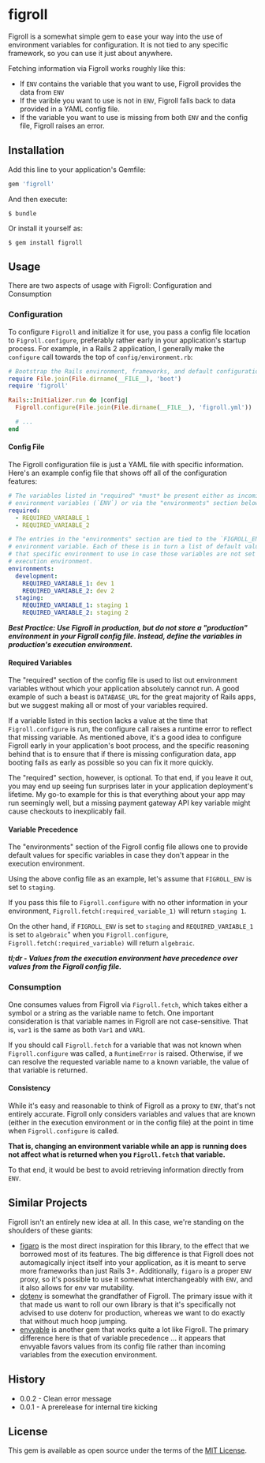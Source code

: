 # figroll #

Figroll is a somewhat simple gem to ease your way into the use of environment variables for configuration. It is not tied to any specific framework, so you can use it just about anywhere.

Fetching information via Figroll works roughly like this:

* If `ENV` contains the variable that you want to use, Figroll provides the data from `ENV`
* If the varible you want to use is not in `ENV`, Figroll falls back to data provided in a YAML config file.
* If the variable you want to use is missing from both `ENV` and the config file, Figroll raises an error.

## Installation ##

Add this line to your application's Gemfile:

```ruby
gem 'figroll'
```

And then execute:

    $ bundle

Or install it yourself as:

    $ gem install figroll

## Usage ##

There are two aspects of usage with Figroll: Configuration and Consumption

### Configuration ###

To configure `Figroll` and initialize it for use, you pass a config file location to `Figroll.configure`, preferably rather early in your application's startup process. For example, in a Rails 2 application, I generally make the `configure` call towards the top of  `config/environment.rb`:

```ruby
# Bootstrap the Rails environment, frameworks, and default configuration
require File.join(File.dirname(__FILE__), 'boot')
require 'figroll'

Rails::Initializer.run do |config|
  Figroll.configure(File.join(File.dirname(__FILE__), 'figroll.yml'))

  # ...
end
```

#### Config File ####

The Figroll configuration file is just a YAML file with specific information. Here's an example config file that shows off all of the configuration features:

```yaml
# The variables listed in "required" *must* be present either as incoming
# environment variables (`ENV`) or via the "environments" section below.
required:
  - REQUIRED_VARIABLE_1
  - REQUIRED_VARIABLE_2

# The entries in the "environments" section are tied to the `FIGROLL_ENV`
# environment variable. Each of these is in turn a list of default values for
# that specific environment to use in case those variables are not set in the
# execution environment.
environments:
  development:
    REQUIRED_VARIABLE_1: dev 1
    REQUIRED_VARIABLE_2: dev 2
  staging:
    REQUIRED_VARIABLE_1: staging 1
    REQUIRED_VARIABLE_2: staging 2
```

***Best Practice: Use Figroll in production, but do not store a "production" environment in your Figroll config file. Instead, define the variables in production's execution environment.***

#### Required Variables ####

The "required" section of the config file is used to list out environment variables without which your application absolutely cannot run. A good example of such a beast is `DATABASE_URL` for the great majority of Rails apps, but we suggest making all or most of your variables required.

If a variable listed in this section lacks a value at the time that `Figroll.configure` is run, the configure call raises a runtime error to reflect that missing variable. As mentioned above, it's a good idea to configure Figroll early in your application's boot process, and the specific reasoning behind that is to ensure that if there is missing configuration data, app booting fails as early as possible so you can fix it more quickly.

The "required" section, however, is optional. To that end, if you leave it out, you may end up seeing fun surprises later in your application deployment's lifetime. My go-to example for this is that everything about your app may run seemingly well, but a missing payment gateway API key variable might cause checkouts to inexplicably fail.

#### Variable Precedence ####

The "environments" section of the Figroll config file allows one to provide default values for specific variables in case they don't appear in the execution environment.

Using the above config file as an example, let's assume that `FIGROLL_ENV` is set to `staging`.

If you pass this file to `Figroll.configure` with no other information in your environment, `Figroll.fetch(:required_variable_1)` will return `staging 1`.

On the other hand, if `FIGROLL_ENV` is set to `staging` and `REQUIRED_VARIABLE_1` is set to `algebraic`" when you `Figroll.configure`, `Figroll.fetch(:required_variable)` will return `algebraic`.

***tl;dr - Values from the execution environment have precedence over values from the Figroll config file.***

### Consumption ###

One consumes values from Figroll via `Figroll.fetch`, which takes either a symbol or a string as the variable name to fetch. One important consideration is that variable names in Figroll are not case-sensitive. That is, `var1` is the same as both `Var1` and `VAR1`.

If you should call `Figroll.fetch` for a variable that was not known when `Figroll.configure` was called, a `RuntimeError` is raised. Otherwise, if we can resolve the requested variable name to a known variable, the value of that variable is returned.

#### Consistency ####

While it's easy and reasonable to think of Figroll as a proxy to `ENV`, that's not entirely accurate. Figroll only considers variables and values that are known (either in the execution environment or in the config file) at the point in time when `Figroll.configure` is called.

**That is, changing an environment variable while an app is running does not affect what is returned when you `Figroll.fetch` that variable.**

To that end, it would be best to avoid retrieving information directly from `ENV`.

## Similar Projects ##

Figroll isn't an entirely new idea at all. In this case, we're standing on the shoulders of these giants:

* [figaro](https://github.com/laserlemon/figaro) is the most direct inspiration for this library, to the effect that we borrowed most of its features. The big difference is that Figroll does not automagically inject itself into your application, as it is meant to serve more frameworks than just Rails 3+. Additionally, `figaro` is a proper `ENV` proxy, so it's possible to use it somewhat interchangeably with `ENV`, and it also allows for env var mutability.
* [dotenv](https://github.com/bkeepers/dotenv) is somewhat the grandfather of Figroll. The primary issue with it that made us want to roll our own library is that it's specifically not advised to use dotenv for production, whereas we want to do exactly that without much hoop jumping.
* [envyable](https://github.com/philnash/envyable) is another gem that works quite a lot like Figroll. The primary difference here is that of variable precedence ... it appears that envyable favors values from its config file rather than incoming variables from the execution environment.

## History ##

* 0.0.2 - Clean error message
* 0.0.1 - A prerelease for internal tire kicking

## License ##

This gem is available as open source under the terms of the [MIT License](https://opensource.org/licenses/MIT).
